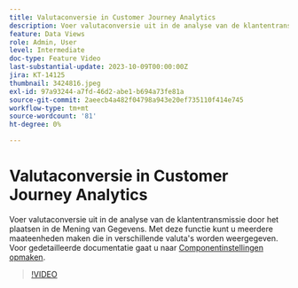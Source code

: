 ```yaml
---
title: Valutaconversie in Customer Journey Analytics
description: Voer valutaconversie uit in de analyse van de klantentransmissie door het plaatsen in de Mening van Gegevens. Met deze functie kunt u meerdere maateenheden maken die in verschillende valuta's worden weergegeven.
feature: Data Views
role: Admin, User
level: Intermediate
doc-type: Feature Video
last-substantial-update: 2023-10-09T00:00:00Z
jira: KT-14125
thumbnail: 3424816.jpeg
exl-id: 97a93244-a7fd-46d2-abe1-b694a73fe81a
source-git-commit: 2aeecb4a482f04798a943e20ef735110f414e745
workflow-type: tm+mt
source-wordcount: '81'
ht-degree: 0%

---
```


# Valutaconversie in Customer Journey Analytics

Voer valutaconversie uit in de analyse van de klantentransmissie door het plaatsen in de Mening van Gegevens. Met deze functie kunt u meerdere maateenheden maken die in verschillende valuta&#39;s worden weergegeven. Voor gedetailleerde documentatie gaat u naar [Componentinstellingen opmaken](https://experienceleague.adobe.com/docs/analytics-platform/using/cja-dataviews/component-settings/format.html?lang=en#currency).

>[!VIDEO](https://video.tv.adobe.com/v/3424816/?learn=on)
